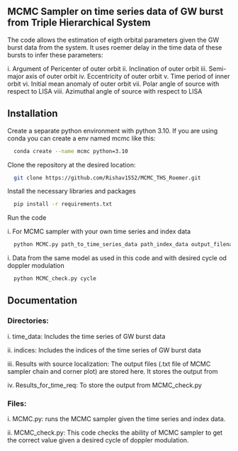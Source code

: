
## MCMC Sampler on time series data of GW burst from Triple Hierarchical System

The code allows the estimation of eigth orbital parameters given the GW burst data from the system. It uses roemer delay in the time data of these bursts to infer these parameters:

i. Argument of Pericenter of outer orbit
ii. Inclination of outer orbit
iii. Semi-major axis of outer orbit
iv. Eccentricity of outer orbit
v. Time period of inner orbit 
vi. Initial mean anomaly of outer orbit
vii. Polar angle of source with respect to LISA
viii. Azimuthal angle of source with respect to LISA

## Installation

Create a separate python environment with python 3.10. If you are using conda you can create a env named mcmc like this:
```bash
  conda create --name mcmc python=3.10
```

Clone the repository at the desired location:

```bash
  git clone https://github.com/Rishav1552/MCMC_THS_Roemer.git
```
Install the necessary libraries and packages
```bash
  pip install -r requirements.txt
```
Run the code

i. For MCMC sampler with your own time series and index data
```bash
  python MCMC.py path_to_time_series_data path_index_data output_filename
```
i. Data from the same model as used in this code and with desired cycle od doppler modulation
```bash
  python MCMC_check.py cycle
```


## Documentation

### Directories:

i. time_data: Includes the time series of GW burst data

ii. indices: Includes the indices of the time series of GW burst data

iii. Results with source localization: The output files (.txt file of MCMC sampler chain and corner plot) are stored here. It stores the output from 

iv. Results_for_time_req: To store the output from MCMC_check.py

### Files:

i. MCMC.py: runs the MCMC sampler given the time series and index data.

ii. MCMC_check.py: This code checks the ability of MCMC sampler to get the correct value given a desired cycle of doppler modulation.



